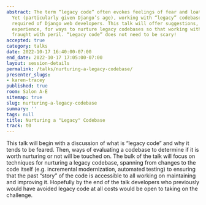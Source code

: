 ```yaml
---
abstract: The term “legacy code” often evokes feelings of fear and loathing in developers.
  Yet (particularly given Django’s age), working with “legacy” codebases is often
  required of Django web developers. This talk will offer suggestions, drawn from
  experience, for ways to nurture legacy codebases so that working with them is not
  fraught with peril. “Legacy code” does not need to be scary!
accepted: true
category: talks
date: 2022-10-17 16:40:00-07:00
end_date: 2022-10-17 17:05:00-07:00
layout: session-details
permalink: /talks/nurturing-a-legacy-codebase/
presenter_slugs:
- karen-tracey
published: true
room: Salon A-E
sitemap: true
slug: nurturing-a-legacy-codebase
summary: ''
tags: null
title: Nurturing a "Legacy" Codebase
track: t0
---
```


This talk will begin with a discussion of what is “legacy code” and why it tends to be feared. Then, ways of evaluating a codebase to determine if it is worth nurturing or not will be touched on. The bulk of the talk will focus on techniques for nurturing a legacy codebase, spanning from changes to the code itself (e.g. incremental modernization, automated testing) to ensuring that the past “story” of the code is accessible to all working on maintaining and improving it.  Hopefully by the end of the talk developers who previously would have avoided legacy code at all costs would be open to taking on the challenge.

